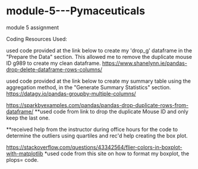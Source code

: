 # module-5---Pymaceuticals
module 5 assignment

Coding Resources Used: 

used code provided at the link below to create my 'drop_g' dataframe in the "Prepare the Data" section. This allowed me to remove the duplicate mouse ID g989 to create my clean dataframe. 
https://www.shanelynn.ie/pandas-drop-delete-dataframe-rows-columns/

used code provided at the link below to create my summary table using the aggregation method, in the "Generate Summary Statistics" section.
https://datagy.io/pandas-groupby-multiple-columns/

https://sparkbyexamples.com/pandas/pandas-drop-duplicate-rows-from-dataframe/
**used code from link to drop the duplicate Mouse ID and only keep the last one.

**received help from the instructor during office hours for the code to determine the outliers using quartiles and rec'd help creating the box plot. 

https://stackoverflow.com/questions/43342564/flier-colors-in-boxplot-with-matplotlib
*used code from this site on how to format my boxplot, the plops= code.

